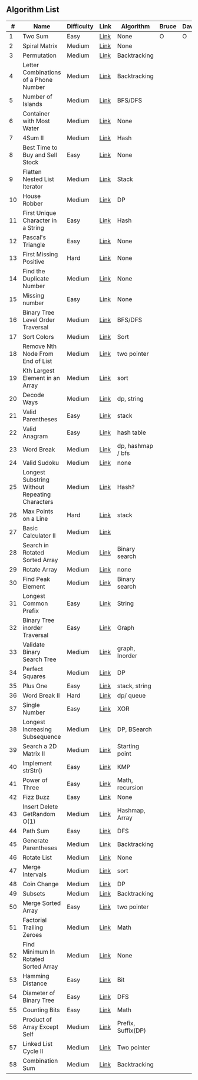 ## Algorithm List

| #   | Name                                           | Difficulty | Link                                                                                  | Algorithm          | Bruce | David |
| --- | ---------------------------------------------- | ---------- | ------------------------------------------------------------------------------------- | ------------------ | ----- | ----- |
| 1   | Two Sum                                        | Easy       | [Link](https://leetcode.com/problems/two-sum/)                                        | None               | O     | O     |
| 2   | Spiral Matrix                                  | Medium     | [Link](https://leetcode.com/problems/spiral-matrix/)                                  | None               |
| 3   | Permutation                                    | Medium     | [Link](https://leetcode.com/problems/permutations/)                                   | Backtracking       |
| 4   | Letter Combinations of a Phone Number          | Medium     | [Link](https://leetcode.com/problems/letter-combinations-of-a-phone-number/)          | Backtracking       |
| 5   | Number of Islands                              | Medium     | [Link](https://leetcode.com/problems/number-of-islands/)                              | BFS/DFS            |
| 6   | Container with Most Water                      | Medium     | [Link](https://leetcode.com/problems/container-with-most-water/)                      | None               |
| 7   | 4Sum II                                        | Medium     | [Link](https://leetcode.com/problems/4sum-ii/)                                        | Hash               |
| 8   | Best Time to Buy and Sell Stock                | Easy       | [Link](https://leetcode.com/problems/best-time-to-buy-and-sell-stock/)                | None               |
| 9   | Flatten Nested List Iterator                   | Medium     | [Link](https://leetcode.com/problems/flatten-nested-list-iterator/)                   | Stack              |
| 10  | House Robber                                   | Medium     | [Link](https://leetcode.com/problems/house-robber/)                                   | DP                 |
| 11  | First Unique Character in a String             | Easy       | [Link](https://leetcode.com/problems/first-unique-character-in-a-string/discuss/)     | Hash               |
| 12  | Pascal's Triangle                              | Easy       | [Link](https://leetcode.com/problems/pascals-triangle/)                               | None               |
| 13  | First Missing Positive                         | Hard       | [Link](https://leetcode.com/problems/first-missing-positive/)                         | None               |
| 14  | Find the Duplicate Number                      | Medium     | [Link](https://leetcode.com/problems/find-the-duplicate-number/)                      | None               |
| 15  | Missing number                                 | Easy       | [Link](https://leetcode.com/problems/missing-number/)                                 | None               |
| 16  | Binary Tree Level Order Traversal              | Medium     | [Link](https://leetcode.com/problems/binary-tree-level-order-traversal/)              | BFS/DFS            |
| 17  | Sort Colors                                    | Medium     | [Link](https://leetcode.com/problems/sort-colors/submissions/)                        | Sort               |
| 18  | Remove Nth Node From End of List               | Medium     | [Link](https://leetcode.com/problems/remove-nth-node-from-end-of-list/)               | two pointer        |
| 19  | Kth Largest Element in an Array                | Medium     | [Link](https://leetcode.com/problems/kth-largest-element-in-an-array/)                | sort               |
| 20  | Decode Ways                                    | Medium     | [Link](https://leetcode.com/problems/decode-ways/)                                    | dp, string         |
| 21  | Valid Parentheses                              | Easy       | [Link](https://leetcode.com/problems/valid-parentheses/)                              | stack              |
| 22  | Valid Anagram                                  | Easy       | [Link](https://leetcode.com/problems/valid-anagram/)                                  | hash table         |
| 23  | Word Break                                     | Medium     | [Link](https://leetcode.com/problems/word-break/)                                     | dp, hashmap / bfs  |
| 24  | Valid Sudoku                                   | Medium     | [Link](https://leetcode.com/problems/valid-sudoku/)                                   | none               |
| 25  | Longest Substring Without Repeating Characters | Medium     | [Link](https://leetcode.com/problems/longest-substring-without-repeating-characters/) | Hash?              |
| 26  | Max Points on a Line                           | Hard       | [Link](https://leetcode.com/problems/max-points-on-a-line/)                           | stack              |
| 27  | Basic Calculator II                            | Medium     | [Link](https://leetcode.com/problems/basic-calculator-ii/)                            |                    |
| 28  | Search in Rotated Sorted Array                 | Medium     | [Link](https://leetcode.com/problems/search-in-rotated-sorted-array/)                 | Binary search      |
| 29  | Rotate Array                                   | Medium     | [Link](https://leetcode.com/problems/rotate-array/)                                   | none               |
| 30  | Find Peak Element                              | Medium     | [Link](https://leetcode.com/problems/find-peak-element/submissions/)                  | Binary search      |
| 31  | Longest Common Prefix                          | Easy       | [Link](https://leetcode.com/problems/longest-common-prefix/)                          | String             |
| 32  | Binary Tree inorder Traversal                  | Easy       | [Link](https://leetcode.com/problems/binary-tree-inorder-traversal/)                  | Graph              |
| 33  | Validate Binary Search Tree                    | Medium     | [Link](https://leetcode.com/problems/validate-binary-search-tree/)                    | graph, Inorder     |
| 34  | Perfect Squares                                | Medium     | [Link](https://leetcode.com/problems/perfect-squares/submissions/)                    | DP                 |
| 35  | Plus One                                       | Easy       | [Link](https://leetcode.com/problems/plus-one/submissions/)                           | stack, string      |
| 36  | Word Break II                                  | Hard       | [Link](https://leetcode.com/problems/word-break-ii/)                                  | dp/ queue          |
| 37  | Single Number                                  | Easy       | [Link](https://leetcode.com/problems/single-number/submissions/)                      | XOR                |
| 38  | Longest Increasing Subsequence                 | Medium     | [Link](https://leetcode.com/problems/longest-increasing-subsequence/)                 | DP, BSearch        |
| 39  | Search a 2D Matrix II                          | Medium     | [Link](https://leetcode.com/problems/search-a-2d-matrix-ii/)                          | Starting point     |
| 40  | Implement strStr()                             | Easy       | [Link](https://leetcode.com/problems/implement-strstr/)                               | KMP                |
| 41  | Power of Three                                 | Easy       | [Link](https://leetcode.com/problems/power-of-three/)                                 | Math, recursion    |
| 42  | Fizz Buzz                                      | Easy       | [Link](https://leetcode.com/problems/fizz-buzz/)                                      | None               |
| 43  | Insert Delete GetRandom O(1)                   | Medium     | [Link](https://leetcode.com/problems/insert-delete-getrandom-o1/)                     | Hashmap, Array     |
| 44  | Path Sum                                       | Easy       | [Link](https://leetcode.com/problems/path-sum/)                                       | DFS                |
| 45  | Generate Parentheses                           | Medium     | [Link](https://leetcode.com/problems/generate-parentheses/submissions/)               | Backtracking       |
| 46  | Rotate List                                    | Medium     | [Link](https://leetcode.com/problems/rotate-list/)                                    | None               |
| 47  | Merge Intervals                                | Medium     | [Link](https://leetcode.com/problems/merge-intervals/)                                | sort               |
| 48  | Coin Change                                    | Medium     | [Link](https://leetcode.com/problems/coin-change/submissions/)                        | DP                 |
| 49  | Subsets                                        | Medium     | [Link](https://leetcode.com/problems/subsets/)                                        | Backtracking       |
| 50  | Merge Sorted Array                             | Easy       | [Link](https://leetcode.com/problems/merge-sorted-array/submissions/)                 | two pointer        |
| 51  | Factorial Trailing Zeroes                      | Medium     | [Link](https://leetcode.com/problems/factorial-trailing-zeroes/)                      | Math               |
| 52  | Find Minimum In Rotated Sorted Array           | Medium     | [Link](https://leetcode.com/problems/find-minimum-in-rotated-sorted-array/)           | None               |
| 53  | Hamming Distance                               | Easy       | [Link](https://leetcode.com/problems/hamming-distance/)                               | Bit                |
| 54  | Diameter of Binary Tree                        | Easy       | [Link](https://leetcode.com/problems/diameter-of-binary-tree/)                        | DFS                |
| 55  | Counting Bits                                  | Easy       | [Link](https://leetcode.com/problems/counting-bits/submissions/)                      | Math               |
| 56  | Product of Array Except Self                   | Medium     | [Link](https://leetcode.com/problems/product-of-array-except-self/)                   | Prefix, Suffix(DP) |
| 57  | Linked List Cycle II                           | Medium     | [Link](https://leetcode.com/problems/linked-list-cycle-ii/submissions/)               | Two pointer        |
| 58  | Combination Sum                                | Medium     | [Link](https://leetcode.com/problems/combination-sum/)                                | Backtracking       |
